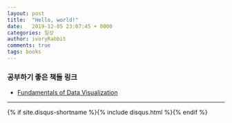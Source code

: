 ```yaml
---
layout: post
title:  "Hello, world!"
date:   2019-12-05 23:07:45 + 0000
categories: 일상
author: ivoryRabbit
comments: true
tags: books
---
```


### 공부하기 좋은 책들 링크

+ <a href="https://serialmentor.com/dataviz/"> Fundamentals of Data Visualization </a>

* * *

{% if site.disqus-shortname %}{% include disqus.html %}{% endif %}
